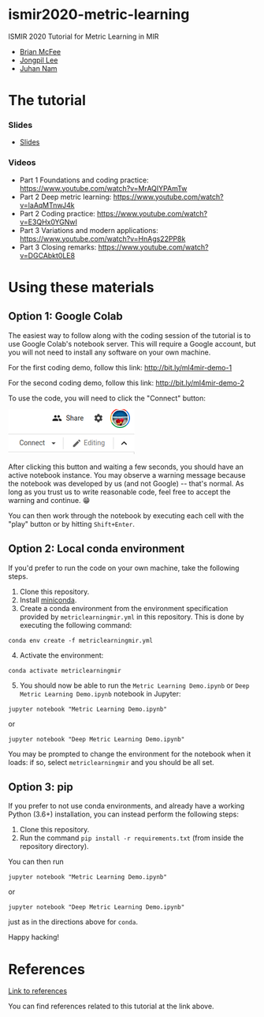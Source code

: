 # ismir2020-metric-learning
ISMIR 2020 Tutorial for Metric Learning in MIR

- [Brian McFee](https://brianmcfee.net)
- [Jongpil Lee](https://jongpillee.github.io/)
- [Juhan Nam](https://mac.kaist.ac.kr/~juhan/)

# The tutorial

### Slides

- [Slides](Metric%20Learning%20for%20MIR.pdf)

### Videos

- Part 1 Foundations and coding practice: https://www.youtube.com/watch?v=MrAQIYPAmTw
- Part 2 Deep metric learning: https://www.youtube.com/watch?v=laAqMTnwJ4k
- Part 2 Coding practice: https://www.youtube.com/watch?v=E3QHx0YGNwI
- Part 3 Variations and modern applications: https://www.youtube.com/watch?v=HnAgs22PP8k
- Part 3 Closing remarks: https://www.youtube.com/watch?v=DGCAbkt0LE8

# Using these materials

## Option 1: Google Colab

The easiest way to follow along with the coding session of the tutorial is to use Google Colab's notebook server.  This will require a Google account, but you will not need to install any software on your own machine.

For the first coding demo, follow this link: http://bit.ly/ml4mir-demo-1

For the second coding demo, follow this link: http://bit.ly/ml4mir-demo-2

To use the code, you will need to click the "Connect" button: 

![Colab Connect button](colab-connect.png)

After clicking this button and waiting a few seconds, you should have an active notebook instance.
You may observe a warning message because the notebook was developed by us (and not Google) -- that's normal.  As long as you trust us to write reasonable code, feel free to accept the warning and continue. :grin:

You can then work through the notebook by executing each cell with the "play" button or by hitting `Shift+Enter`.


## Option 2: Local conda environment

If you'd prefer to run the code on your own machine, take the following steps.

1. Clone this repository.
2. Install [miniconda](https://docs.conda.io/en/latest/miniconda.html).
3. Create a conda environment from the environment specification provided by `metriclearningmir.yml` in this repository.  This is done by executing the following command:

```
conda env create -f metriclearningmir.yml
```

4. Activate the environment: 
```
conda activate metriclearningmir
```

5. You should now be able to run the `Metric Learning Demo.ipynb` or `Deep Metric Learning Demo.ipynb` notebook in Jupyter:
```
jupyter notebook "Metric Learning Demo.ipynb"
```
or 
```
jupyter notebook "Deep Metric Learning Demo.ipynb"
```
You may be prompted to change the environment for the notebook when it loads: if so, select `metriclearningmir` and you should be all set.


## Option 3: pip

If you prefer to not use conda environments, and already have a working Python
(3.6+) installation, you can instead perform the following steps:

1. Clone this repository.
2. Run the command `pip install -r requirements.txt` (from inside the repository
   directory).

You can then run
```
jupyter notebook "Metric Learning Demo.ipynb"
```
or 
```
jupyter notebook "Deep Metric Learning Demo.ipynb"
```
just as in the directions above for `conda`.

Happy hacking!

# References
[Link to references](https://github.com/bmcfee/ismir2020-metric-learning/blob/main/references.md)

You can find references related to this tutorial at the link above.
